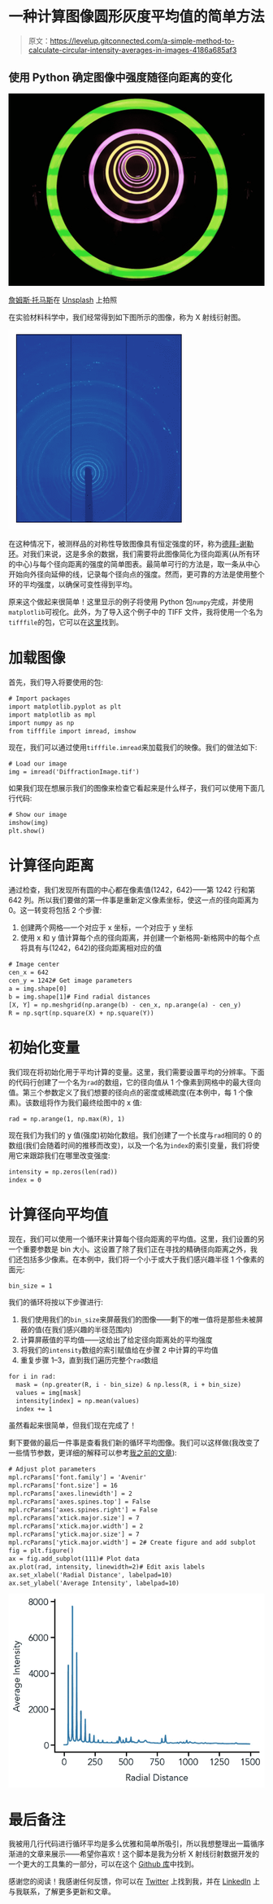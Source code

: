# 一种计算图像圆形灰度平均值的简单方法

> 原文：<https://levelup.gitconnected.com/a-simple-method-to-calculate-circular-intensity-averages-in-images-4186a685af3>

## 使用 Python 确定图像中强度随径向距离的变化

![](img/0588b0f4ab2f6f8a80f8046a37b11b4e.png)

[詹姆斯·托马斯](https://unsplash.com/@thegalaxyshooter?utm_source=unsplash&utm_medium=referral&utm_content=creditCopyText)在 [Unsplash](https://unsplash.com/s/photos/circle?utm_source=unsplash&utm_medium=referral&utm_content=creditCopyText) 上拍照

在实验材料科学中，我们经常得到如下图所示的图像，称为 X 射线衍射图。

![](img/8870ac0791ae6a81e5afe1bac6b702f2.png)

在这种情况下，被测样品的对称性导致图像具有恒定强度的环，称为[德拜-谢勒环](https://en.wikipedia.org/wiki/Powder_diffraction)。对我们来说，这是多余的数据，我们需要将此图像简化为径向距离(从所有环的中心)与每个径向距离的强度的简单图表。最简单可行的方法是，取一条从中心开始向外径向延伸的线，记录每个径向点的强度。然而，更可靠的方法是使用整个环的平均强度，以确保可变性得到平均。

原来这个做起来很简单！这里显示的例子将使用 Python 包`numpy`完成，并使用`matplotlib`可视化。此外，为了导入这个例子中的 TIFF 文件，我将使用一个名为`tifffile`的包，它可以在[这里](https://pypi.org/project/tifffile/)找到。

# **加载图像**

首先，我们导入将要使用的包:

```
# Import packages
import matplotlib.pyplot as plt
import matplotlib as mpl
import numpy as np
from tifffile import imread, imshow
```

现在，我们可以通过使用`tifffile.imread`来加载我们的映像。我们的做法如下:

```
# Load our image
img = imread('DiffractionImage.tif')
```

如果我们现在想展示我们的图像来检查它看起来是什么样子，我们可以使用下面几行代码:

```
# Show our image
imshow(img)
plt.show()
```

# **计算径向距离**

通过检查，我们发现所有圆的中心都在像素值(1242，642)——第 1242 行和第 642 列。所以我们要做的第一件事是重新定义像素坐标，使这一点的径向距离为 0。这一转变将包括 2 个步骤:

1.  创建两个网格—一个对应于 x 坐标，一个对应于 y 坐标
2.  使用 x 和 y 值计算每个点的径向距离，并创建一个新格网-新格网中的每个点将具有与(1242，642)的径向距离相对应的值

```
# Image center
cen_x = 642
cen_y = 1242# Get image parameters
a = img.shape[0]
b = img.shape[1]# Find radial distances
[X, Y] = np.meshgrid(np.arange(b) - cen_x, np.arange(a) - cen_y)
R = np.sqrt(np.square(X) + np.square(Y))
```

# **初始化变量**

我们现在将初始化用于平均计算的变量。这里，我们需要设置平均的分辨率。下面的代码行创建了一个名为`rad`的数组，它的径向值从 1 个像素到网格中的最大径向值。第三个参数定义了我们想要的径向点的密度或稀疏度(在本例中，每 1 个像素)。该数组将作为我们最终绘图中的 x 值:

```
rad = np.arange(1, np.max(R), 1)
```

现在我们为我们的 y 值(强度)初始化数组。我们创建了一个长度与`rad`相同的 0 的数组(我们会随着时间的推移而改变)，以及一个名为`index`的索引变量，我们将使用它来跟踪我们在哪里改变强度:

```
intensity = np.zeros(len(rad))
index = 0
```

# **计算径向平均值**

现在，我们可以使用一个循环来计算每个径向距离的平均值。这里，我们设置的另一个重要参数是 bin 大小。这设置了除了我们正在寻找的精确径向距离之外，我们还包括多少像素。在本例中，我们将一个小于或大于我们感兴趣半径 1 个像素的面元:

```
bin_size = 1
```

我们的循环将按以下步骤进行:

1.  我们使用我们的`bin_size`来屏蔽我们的图像——剩下的唯一值将是那些未被屏蔽的值(在我们感兴趣的半径范围内)
2.  计算屏蔽值的平均值——这给出了给定径向距离处的平均强度
3.  将我们的`intensity`数组的索引赋值给在步骤 2 中计算的平均值
4.  重复步骤 1–3，直到我们遍历完整个`rad`数组

```
for i in rad:
  mask = (np.greater(R, i - bin_size) & np.less(R, i + bin_size)
  values = img[mask]
  intensity[index] = np.mean(values)
  index += 1
```

虽然看起来很简单，但我们现在完成了！

剩下要做的最后一件事是查看我们新的循环平均图像。我们可以这样做(我改变了一些情节参数，更详细的解释可以参考[我之前的文章](https://towardsdatascience.com/an-introduction-to-making-scientific-publication-plots-with-python-ea19dfa7f51e)):

```
# Adjust plot parameters
mpl.rcParams['font.family'] = 'Avenir'
mpl.rcParams['font.size'] = 16
mpl.rcParams['axes.linewidth'] = 2
mpl.rcParams['axes.spines.top'] = False
mpl.rcParams['axes.spines.right'] = False
mpl.rcParams['xtick.major.size'] = 7
mpl.rcParams['xtick.major.width'] = 2
mpl.rcParams['ytick.major.size'] = 7
mpl.rcParams['ytick.major.width'] = 2# Create figure and add subplot
fig = plt.figure()
ax = fig.add_subplot(111)# Plot data
ax.plot(rad, intensity, linewidth=2)# Edit axis labels
ax.set_xlabel('Radial Distance', labelpad=10)
ax.set_ylabel('Average Intensity', labelpad=10)
```

![](img/60a9e58eb541a8dc3e10f88f54e80dac.png)

# **最后备注**

我被用几行代码进行循环平均是多么优雅和简单所吸引，所以我想整理出一篇循序渐进的文章来展示——希望你喜欢！这个脚本是我为分析 X 射线衍射数据开发的一个更大的工具集的一部分，可以在这个 [Github 库](https://github.com/venkatesannaveen/xray-scattering-tools)中找到。

感谢您的阅读！我感谢任何反馈，你可以在 [Twitter](https://twitter.com/naveenv_92) 上找到我，并在 [LinkedIn](https://www.linkedin.com/in/naveenvenkatesan/) 上与我联系，了解更多更新和文章。